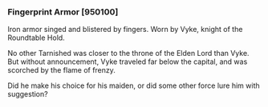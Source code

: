### Fingerprint Armor [950100]

Iron armor singed and blistered by fingers. Worn by Vyke, knight of the Roundtable Hold.

No other Tarnished was closer to the throne of the Elden Lord than Vyke. But without announcement, Vyke traveled far below the capital, and was scorched by the flame of frenzy.

Did he make his choice for his maiden, or did some other force lure him with suggestion?